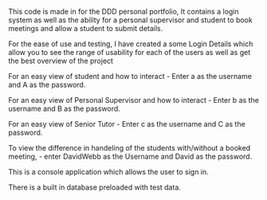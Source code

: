This code is made in for the DDD personal portfolio, It contains a login system as well as the ability for a personal supervisor and student to book meetings and allow a student to submit details.

For the ease of use and testing, I have created a some Login Details which allow you to see the range of usability for each of the users as well as get the best overview of the project

For an easy view of student and how to interact - Enter a as the username and A as the password.

For an easy view of Personal Supervisor and how to interact - Enter b as the username and B as the password.

For an easy view of Senior Tutor  - Enter c as the username and C as the password.

To view the difference in handeling of the students with/without a booked meeting, - enter DavidWebb as the Username and David as the password.

This is a console application which allows the user to sign in.

There is a built in database preloaded with test data.
